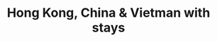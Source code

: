 ---
category: far-east-and-asia
title: Hong Kong, China & Vietman with stays
class: hong-kong-china-and-vietman-with-stays
cruiseline: Royal Caribbean, Voyager of the Seas
special-info: include stays in Hong Kong and a tour
price: 1399
nights: 13
cruise-url: http://www.planetcruise.co.uk/royal-caribbean-cruises/voyager-of-the-seas/08-october-2016/109314?referrersiteid=970
---